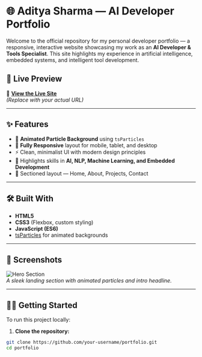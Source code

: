 # 🌐 Aditya Sharma — AI Developer Portfolio

Welcome to the official repository for my personal developer portfolio — a responsive, interactive website showcasing my work as an **AI Developer & Tools Specialist**. This site highlights my experience in artificial intelligence, embedded systems, and intelligent tool development.

## 🚀 Live Preview

🔗 **[View the Live Site](https://your-portfolio-url.com)**  
_(Replace with your actual URL)_

---

## ✨ Features

- 🌌 **Animated Particle Background** using `tsParticles`
- 📱 **Fully Responsive** layout for mobile, tablet, and desktop
- ⚡ Clean, minimalist UI with modern design principles
- 🧠 Highlights skills in **AI, NLP, Machine Learning, and Embedded Development**
- 📂 Sectioned layout — Home, About, Projects, Contact

---

## 🛠️ Built With

- **HTML5**
- **CSS3** (Flexbox, custom styling)
- **JavaScript (ES6)**
- [tsParticles](https://github.com/tsparticles/tsparticles) for animated backgrounds

---

## 📸 Screenshots

![Hero Section](./screenshots/hero.png)  
_A sleek landing section with animated particles and intro headline._

---

## 🧑‍💻 Getting Started

To run this project locally:

1. **Clone the repository:**

```bash
git clone https://github.com/your-username/portfolio.git
cd portfolio

